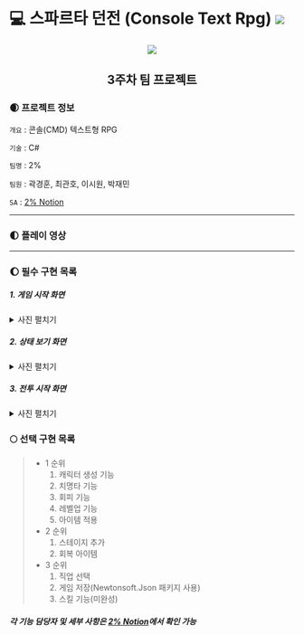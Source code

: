 # 💻 스파르타 던전 (Console Text Rpg) <img src="https://img.shields.io/badge/C%23-5D5D5D?style=flat&logo=csharp&logoColor=FFFFFF"/>    

<div align="center">
  <img src="https://encrypted-tbn0.gstatic.com/images?q=tbn:ANd9GcSGGtUQnh2auP6-5piyLjjhl-X2ScndYQy1bBnparJO&s"></img>


## 3주차 팀 프로젝트
</div>
  
### 🌒 프로젝트 정보
`개요` : 콘솔(CMD) 텍스트형 RPG    

`기술` : C#    

`팀명` : 2%    

`팀원` : 곽경훈, 최관호, 이시원, 박재민    

`SA` : [2% Notion](https://teamsparta.notion.site/2-8558d1211ab049019c5faef439a576b0, "2% SA")    

---
### 🌓 플레이 영상

---

### 🌔 필수 구현 목록

##### 1. 게임 시작 화면    
<details><summary>사진 펼치기</summary>

   ![image](https://github.com/SnowScapes/SpartaDungeon-Team-/assets/39547945/d7c4b3cb-f61b-4e03-ba10-28009f38884e)    
</details>

##### 2. 상태 보기 화면    
<details><summary>사진 펼치기</summary>

   ![image](https://github.com/SnowScapes/SpartaDungeon-Team-/assets/39547945/b0585f28-4947-48d2-a95d-0c8747caaf0d)    
</details>

##### 3. 전투 시작 화면    
<details><summary>사진 펼치기</summary>

   ![image](https://github.com/SnowScapes/SpartaDungeon-Team-/assets/39547945/56b6f496-fce8-4b06-928f-086ae9de6fad)    
</details>

### 🌕 선택 구현 목록
  > * 1 순위
  >   1. 캐릭터 생성 기능
  >   2. 치명타 기능
  >   3. 회피 기능
  >   4. 레벨업 기능
  >   5. 아이템 적용
  > * 2 순위
  >   1. 스테이지 추가
  >   2. 회복 아이템
  > * 3 순위
  >   1. 직업 선택
  >   2. 게임 저장(Newtonsoft.Json 패키지 사용)
  >   3. 스킬 기능(미완성)

##### 각 기능 담당자 및 세부 사항은 [2% Notion](https://teamsparta.notion.site/2-8558d1211ab049019c5faef439a576b0, "2% SA")에서 확인 가능


